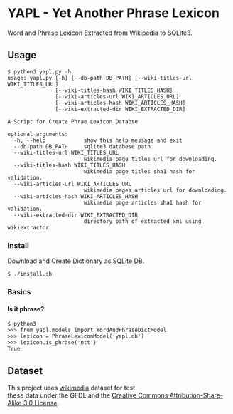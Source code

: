 # YAPL - Yet Another Phrase Lexicon
Word and Phrase Lexicon Extracted from Wikipedia to SQLite3.

## Usage
```
$ python3 yapl.py -h
usage: yapl.py [-h] [--db-path DB_PATH] [--wiki-titles-url WIKI_TITLES_URL]
               [--wiki-titles-hash WIKI_TITLES_HASH]
               [--wiki-articles-url WIKI_ARTICLES_URL]
               [--wiki-articles-hash WIKI_ARTICLES_HASH]
               [--wiki-extracted-dir WIKI_EXTRACTED_DIR]

A Script for Create Phrae Lexicon Databse

optional arguments:
  -h, --help            show this help message and exit
  --db-path DB_PATH     sqlite3 databese path.
  --wiki-titles-url WIKI_TITLES_URL
                        wikimedia page titles url for downloading.
  --wiki-titles-hash WIKI_TITLES_HASH
                        wikimedia page titles sha1 hash for validation.
  --wiki-articles-url WIKI_ARTICLES_URL
                        wikimedia pages articles url for downloading.
  --wiki-articles-hash WIKI_ARTICLES_HASH
                        wikimedia page articles sha1 hash for validation.
  --wiki-extracted-dir WIKI_EXTRACTED_DIR
                        directory path of extracted xml using wikiextractor
```

### Install

Download and Create Dictionary as SQLite DB.

```
$ ./install.sh
```

### Basics

#### Is it phrase?
```
$ python3
>>> from yapl.models import WordAndPhraseDictModel
>>> lexicon = PhraseLexiconModel('yapl.db')
>>> lexicon.is_phrase('ntt')
True
```

## Dataset
This project uses [wikimedia](https://dumps.wikimedia.org/) dataset for test.  
these data under the GFDL and the [Creative Commons Attribution-Share-Alike 3.0 License](https://creativecommons.org/licenses/by-sa/3.0/).

